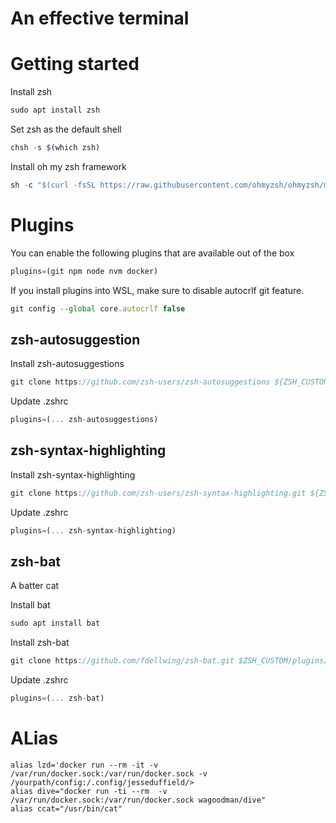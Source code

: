 # An effective terminal

# Getting started

Install zsh

```jsx
sudo apt install zsh
```

Set zsh as the default shell

```jsx
chsh -s $(which zsh)
```

Install oh my zsh framework

```jsx
sh -c "$(curl -fsSL https://raw.githubusercontent.com/ohmyzsh/ohmyzsh/master/tools/install.sh)"
```

# Plugins

You can enable the following plugins that are available out of the box

```jsx
plugins=(git npm node nvm docker)
```

If you install plugins into WSL, make sure to disable autocrlf git feature.

```jsx
git config --global core.autocrlf false
```

## zsh-autosuggestion

Install zsh-autosuggestions

```jsx
git clone https://github.com/zsh-users/zsh-autosuggestions ${ZSH_CUSTOM:-~/.oh-my-zsh/custom}/plugins/zsh-autosuggestions
```

Update .zshrc

```jsx
plugins=(... zsh-autosuggestions)
```

## zsh-syntax-highlighting

Install zsh-syntax-highlighting

```jsx
git clone https://github.com/zsh-users/zsh-syntax-highlighting.git ${ZSH_CUSTOM:-~/.oh-my-zsh/custom}/plugins/zsh-syntax-highlighting
```

Update .zshrc

```jsx
plugins=(... zsh-syntax-highlighting)
```

## zsh-bat

A batter cat

Install bat

```jsx
sudo apt install bat
```

Install zsh-bat

```jsx
git clone https://github.com/fdellwing/zsh-bat.git $ZSH_CUSTOM/plugins/zsh-bat
```

Update .zshrc

```jsx
plugins=(... zsh-bat)
```
# ALias

```
alias lzd='docker run --rm -it -v /var/run/docker.sock:/var/run/docker.sock -v /yourpath/config:/.config/jesseduffield/>
alias dive="docker run -ti --rm  -v /var/run/docker.sock:/var/run/docker.sock wagoodman/dive"
alias ccat="/usr/bin/cat"
```
